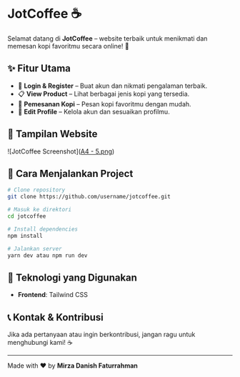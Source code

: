 # JotCoffee ☕

Selamat datang di **JotCoffee** – website terbaik untuk menikmati dan memesan kopi favoritmu secara online! 🚀

## ✨ Fitur Utama
- 🔑 **Login & Register** – Buat akun dan nikmati pengalaman terbaik.
- 📋 **View Product** – Lihat berbagai jenis kopi yang tersedia.
- 🛒 **Pemesanan Kopi** – Pesan kopi favoritmu dengan mudah.
- 📝 **Edit Profile** – Kelola akun dan sesuaikan profilmu.

## 📸 Tampilan Website
![JotCoffee Screenshot]([A4 - 5.png](https://github.com/mirzadfrpl/ecommerce-tailwind/blob/main/A4%20-%205.png))

## 🚀 Cara Menjalankan Project
```bash
# Clone repository
git clone https://github.com/username/jotcoffee.git

# Masuk ke direktori
cd jotcoffee

# Install dependencies
npm install

# Jalankan server
yarn dev atau npm run dev
```

## 📌 Teknologi yang Digunakan
- **Frontend**: Tailwind CSS

## 📞 Kontak & Kontribusi
Jika ada pertanyaan atau ingin berkontribusi, jangan ragu untuk menghubungi kami! ☕

---
Made with ❤️ by **Mirza Danish Faturrahman**
